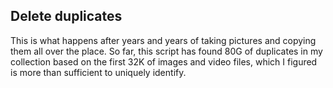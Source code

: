 ## Delete duplicates

This is what happens after years and years of taking pictures and copying them all over the place.  So far, this script has found 80G of duplicates in my collection based on the first 32K of images and video files, which I figured is more than sufficient to uniquely identify.

